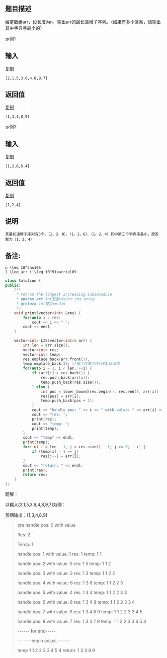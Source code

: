 ## 题目描述

给定数组arr，设长度为n，输出arr的最长递增子序列。（如果有多个答案，请输出其中字典序最小的）

示例1

## 输入

[复制](javascript:void(0);)

```
[2,1,5,3,6,4,8,9,7]
```

## 返回值

[复制](javascript:void(0);)

```
[1,3,4,8,9]
```

示例2

## 输入

[复制](javascript:void(0);)

```
[1,2,8,6,4]
```

## 返回值

[复制](javascript:void(0);)

```
[1,2,4]
```

## 说明

```
其最长递增子序列有3个，（1，2，8）、（1，2，6）、（1，2，4）其中第三个字典序最小，故答案为（1，2，4）
```

## 备注:

```
n \leq 10^5n≤105
1 \leq arr_i \leq 10^91≤arri≤109
```





```c++
class Solution {
public:
    /**
     * retrun the longest increasing subsequence
     * @param arr int整型vector the array
     * @return int整型vector
     */
    void print(vector<int> &res) {
        for(auto i : res)
            cout << i << " ";
        cout << endl;
    } 
    
    vector<int> LIS(vector<int>& arr) {
        int len = arr.size();
        vector<int> res;
        vector<int> temp;
        res.emplace_back(arr.front());
        temp.emplace_back(1); //每个位置为终点的LIS长度
        for(auto i = 1; i < len; ++i) {
            if (arr[i] > res.back()) {
                res.push_back(arr[i]);
                temp.push_back(res.size());
            } else {
                int pos = lower_bound(res.begin(), res.end(), arr[i]) - res.begin();
                res[pos] = arr[i];
                temp.push_back(pos + 1);
            }
            cout << "handle pos: " << i << " with value: " << arr[i] << endl;
            cout << "res: ";
            print(res); 
            cout << "temp: ";
            print(temp);
        }
        cout << "temp" << endl;
        print(temp);
        for(int i = len - 1, j = res.size() - 1; j >= 0; --i) {
            if (temp[i] - 1 == j) 
                res[j--] = arr[i];
        }
        cout << "return: " << endl;
        print(res);
        return res;
    }
};
```





题解：

以输入[2,1,5,3,6,4,8,9,7]为例：

预期输出：[1,3,4,8,9]

> pre handle pos: 0 with value
>
> Res: 2
>
> Temp: 1
>
> 
>
> handle pos: 1 with value: 1
> res: 1 
> temp: 1 1 
>
> 
>
> handle pos: 2 with value: 5
> res: 1 5 
> temp: 1 1 2 
>
> 
>
> handle pos: 3 with value: 3
> res: 1 3 
> temp: 1 1 2 2 
>
> 
>
> handle pos: 4 with value: 6
> res: 1 3 6 
> temp: 1 1 2 2 3 
>
> 
>
> handle pos: 5 with value: 4
> res: 1 3 4 
> temp: 1 1 2 2 3 3 
>
> 
>
> handle pos: 6 with value: 8
> res: 1 3 4 8 
> temp: 1 1 2 2 3 3 4 
>
> 
>
> handle pos: 7 with value: 9
> res: 1 3 4 8 9 
> temp: 1 1 2 2 3 3 4 5 
>
> 
>
> handle pos: 8 with value: 7
> res: 1 3 4 7 9 
> temp: 1 1 2 2 3 3 4 5 4 
>
> ------ for end-----
>
> -------begin adjust ------
>
> temp
> 1 1 2 2 3 3 4 5 4 
> return: 
> 1 3 4 8 9 